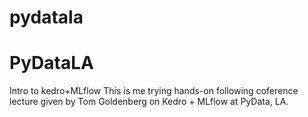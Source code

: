 # pydatala

# PyDataLA
Intro to kedro+MLflow
This is me trying hands-on following coference lecture given by Tom Goldenberg on Kedro + MLflow at PyData, LA.
